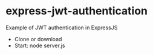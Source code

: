 # express-jwt-authentication
Example of JWT authentication in ExpressJS

- Clone or download
- Start: node server.js

